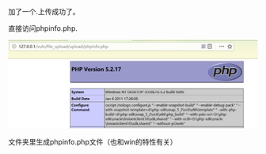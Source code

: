 加了一个.上传成功了。

直接访问phpinfo.php.

![](images/888B3D11302B4FA99762421C8EB54159clipboard.png)

文件夹里生成phpinfo.php文件（也和win的特性有关）